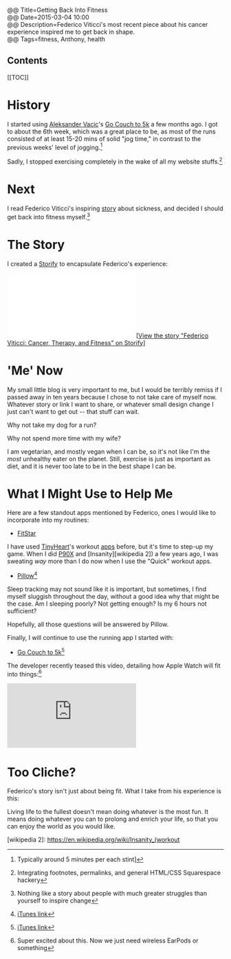 @@ Title=Getting Back Into Fitness  
@@ Date=2015-03-04 10:00  
@@ Description=Federico Viticci's most recent piece about his cancer experience inspired me to get back in shape.  
@@ Tags=fitness, Anthony, health  

<h2>Contents</h2>

[[TOC]]
  
# History

I started using [Aleksander Vacic][aplus]'s [Go Couch to 5k][apple] a few months ago. I got to about the 6th week, which was a great place to be, as most of the runs consisted of at least 15-20 mins of solid "jog time," in contrast to the previous weeks' level of jogging.[^ty]

Sadly, I stopped exercising completely in the wake of all my website stuffs.[^in]

# Next

I read Federico Viticci's inspiring [story][macstories] about sickness, and decided I should get back into fitness myself.[^no]

# The Story #

I created a [Storify][storify] to encapsulate Federico's experience:

<div class="storify"><iframe src="//storify.com/ToniWonKanobi/viticci-federico-cancer-aarrow-therapy-fitness/embed?border=false&template=slideshow" frameborder="no" allowtransparency="true"></iframe><script src="//storify.com/ToniWonKanobi/viticci-federico-cancer-aarrow-therapy-fitness.js?border=false&template=slideshow"></script><noscript>[<a href="//storify.com/ToniWonKanobi/viticci-federico-cancer-aarrow-therapy-fitness" target="_blank">View the story "Federico Viticci: Cancer, Therapy, and Fitness" on Storify</a>]</noscript></div>

# 'Me' Now

My small little blog is very important to me, but I would be terribly remiss if I passed away in ten years because I chose to not take care of myself now. Whatever story or link I want to share, or whatever small design change I just can't want to get out -- that stuff can wait. 

Why not take my dog for a run? 

Why not spend more time with my wife?

I am vegetarian, and mostly vegan when I can be, so it's not like I'm the *most* unhealthy eater on the planet. Still, exercise is just as important as diet, and it is never too late to be in the best shape I can be.

# What I Might Use to Help Me

Here are a few standout apps mentioned by Federico, ones I would like to incorporate into my routines: 

* [FitStar][apple 2]

I have used [TinyHeart][tinyhearts]'s workout [apps][tinyhearts 2] before, but it's time to step-up my game. When I did [P90X][wikipedia] and [Insanity][wikipedia 2]) a few years ago, I was sweating *way* more than I do now when I use the "Quick" workout apps. 

* [Pillow][neybox][^pi]

Sleep tracking may not sound like it is important, but sometimes, I find myself sluggish throughout the day, without a good idea why that might be the case. Am I sleeping poorly? Not getting enough? Is my 6 hours not sufficient? 

Hopefully, all those questions will be answered by Pillow.

Finally, I will continue to use the running app I started with:

* [Go Couch to 5k][radianttap][^gc]

The developer recently teased this video, detailing how Apple Watch will fit into things:[^su]

<iframe src="https://player.vimeo.com/video/121081759?color=5ea313&title=0&byline=0&portrait=0" frameborder="0" webkitallowfullscreen mozallowfullscreen allowfullscreen></iframe>

# Too Cliche?

Federico's story isn't just about being fit. What I take from his experience is this: 

Living life to the fullest doesn't mean doing whatever is the most fun. It means doing whatever you can to prolong and enrich your life, so that you can enjoy the world as you would like.

[^ty]: Typically around 5 minutes per each stint]
[^in]: Integrating footnotes, permalinks, and general HTML/CSS Squarespace hackery
[^no]: Nothing like a story about people with much greater struggles than yourself to inspire change
[^pi]: [iTunes link][apple 3]
[^gc]: [iTunes link][apple 4]
[^su]: Super excited about this. Now we just need wireless EarPods or something

[aplus]: http://aplus.rs
[apple]: http://itunes.apple.com/app/id406825271?at=1l3vx9s
[apple 2]: https://itunes.apple.com/us/app/fitstar-personal-trainer-burn/id535640259?at=1l3vx9s
[apple 3]: https://itunes.apple.com/us/app/sleep-pillow-sounds-white/id410351918?mt=8&at=1l3vx9s
[apple 4]: https://itunes.apple.com/us/app/couch-to-5k-running-app-training/id448474423?mt=8&at=1l3vx9s
[macstories]: http://www.macstories.net/stories/life-after-cancer-how-the-iphone-helped-me-achieve-a-healthier-lifestyle/
[neybox]: https://neybox.com/pillow/
[radianttap]: http://radianttap.com/run-5k/
[storify]: https://storify.com/ToniWonKanobi/viticci-federico-cancer-aarrow-therapy-fitness
[tinyhearts]: http://tinyhearts.com/
[tinyhearts 2]: http://www.tinyhearts.com/7-minute-workout-quickfit/
[wikipedia]: https://en.wikipedia.org/wiki/P90X
[wikipedia 2]: https://en.wikipedia.org/wiki/Insanity_(workout